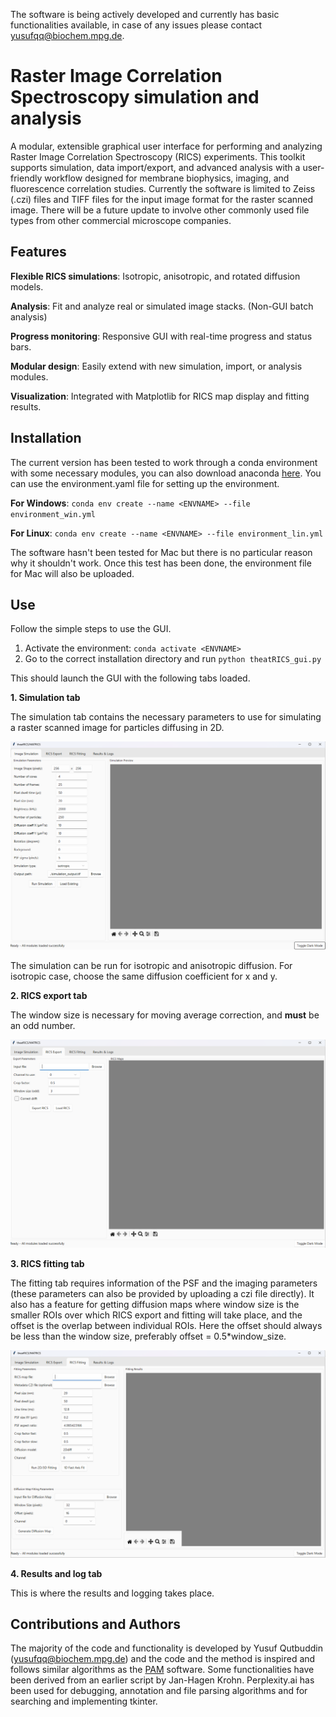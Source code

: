 The software is being actively developed and currently has basic functionalities available, in case of any issues please contact yusufqq@biochem.mpg.de.

# Raster Image Correlation Spectroscopy simulation and analysis
A modular, extensible graphical user interface for performing and analyzing Raster Image Correlation Spectroscopy (RICS) experiments. This toolkit supports simulation, data import/export, and advanced analysis with a user-friendly workflow designed for membrane biophysics, imaging, and fluorescence correlation studies.
Currently the software is limited to Zeiss (.czi) files and TIFF files for the input image format for the raster scanned image. There will be a future update to involve other commonly used file types from other commercial microscope companies. 
## Features
**Flexible RICS simulations**: Isotropic, anisotropic, and rotated diffusion models.

**Analysis**: Fit and analyze real or simulated image stacks. (Non-GUI batch analysis)

**Progress monitoring**: Responsive GUI with real-time progress and status bars.

**Modular design**: Easily extend with new simulation, import, or analysis modules.

**Visualization**: Integrated with Matplotlib for RICS map display and fitting results.

## Installation

The current version has been tested to work through a conda environment with some necessary modules, you can also download anaconda [here](https://www.anaconda.com/). You can use the environment.yaml file for setting up the environment. 

**For Windows**: `conda env create --name <ENVNAME> --file environment_win.yml`

**For Linux**: `conda env create --name <ENVNAME> --file environment_lin.yml`

 The software hasn't been tested for Mac but there is no particular reason why it shouldn't work. Once this test has been done, the environment file for Mac will also be uploaded. 

 ## Use

 Follow the simple steps to use the GUI. 

 1. Activate the environment: `conda activate <ENVNAME>`
 2. Go to the correct installation directory and run `python theatRICS_gui.py`

 This should launch the GUI with the following tabs loaded. 

**1. Simulation tab**

 The simulation tab contains the necessary parameters to use for simulating a raster scanned image for particles diffusing in 2D. 
 
 ![Simulation tab](/screenshots/Simulation_tab.png)

 The simulation can be run for isotropic and anisotropic diffusion. For isotropic case, choose the same diffusion coefficient for x and y. 

 
**2. RICS export tab**

 The window size is necessary for moving average correction, and **must** be an odd number. 
 
 ![Export tab](/screenshots/Export_tab.png)

**3. RICS fitting tab**

 The fitting tab requires information of the PSF and the imaging parameters (these parameters can also be provided by uploading a czi file directly). It also has a feature for getting diffusion maps where window size is 
 the smaller ROIs over which RICS export and fitting will take place, and the offset is the overlap between individual ROIs. Here the offset should always be less than the window size, preferably offset = 0.5*window_size.
 
 ![Fitting tab](/screenshots/Fitting_tab.png)


**4. Results and log tab**

 This is where the results and logging takes place. 

 ## Contributions and Authors

 The majority of the code and functionality is developed by Yusuf Qutbuddin (yusufqq@biochem.mpg.de) and the code and the method is inspired and follows similar algorithms as the [PAM](https://gitlab.com/PAM-PIE/PAM.git) software. Some functionalities have been derived from an earlier script by Jan-Hagen Krohn. Perplexity.ai has been used for debugging, annotation and file parsing algorithms and for searching and implementing tkinter. 
